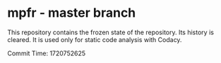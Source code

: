 # mpfr - master branch

This repository contains the frozen state of the repository.
Its history is cleared. It is used only for static code
analysis with Codacy.

Commit Time: 1720752625